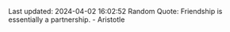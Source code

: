 Last updated: 2024-04-02 16:02:52
Random Quote: Friendship is essentially a partnership. - Aristotle